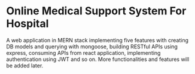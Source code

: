 # Online Medical Support System For Hospital
A web application in MERN stack implementing five features with creating DB models and querying with mongoose, building RESTful APIs using express, consuming APIs from react application, implementing authentication using JWT and so on.
More functionalities and features will be added later.
